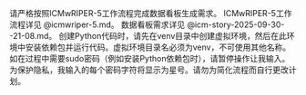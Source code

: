 请严格按照ICMwRIPER-5工作流程完成数据看板生成需求。
ICMwRIPER-5工作流程详见 @icmwriper-5.md。
数据看板需求详见 @icm-story-2025-09-30--21-08.md。
创建Python代码时，请先在venv目录中创建虚拟环境，然后在此环境中安装依赖包并运行代码。虚拟环境目录名必须为venv，不可使用其他名称。
如在过程中需要sudo密码（例如安装Python依赖包时），请暂停操作让我输入。为保护隐私，我输入的每个密码字符将显示为星号。请勿为简化流程而自行更改计划。
